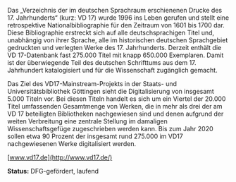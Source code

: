 Das „Verzeichnis der im deutschen Sprachraum erschienenen Drucke des 17. Jahrhunderts“ (kurz: VD 17) wurde 1996 ins Leben gerufen und stellt eine retrospektive Nationalbibliographie für den Zeitraum von 1601 bis 1700 dar. Diese Bibliographie erstreckt sich auf alle deutschsprachigen Titel und, unabhängig von ihrer Sprache, alle im historischen deutschen Sprachgebiet gedruckten und verlegten Werke des 17. Jahrhunderts. Derzeit enthält die VD 17-Datenbank fast 275.000 Titel mit knapp 650.000 Exemplaren. Damit ist der überwiegende Teil des deutschen Schrifttums aus dem 17. Jahrhundert katalogisiert und für die Wissenschaft zugänglich gemacht.

Das Ziel des VD17-Mainstream-Projekts in der Staats- und Universitätsbibliothek Göttingen sieht die Digitalisierung von insgesamt 5.000 Titeln vor. Bei diesen Titeln handelt es sich um ein Viertel der 20.000 Titel umfassenden Gesamtmenge von Werken, die in mehr als drei der am VD 17 beteiligten Bibliotheken nachgewiesen sind und denen aufgrund der weiten Verbreitung eine zentrale Stellung im damaligen Wissenschaftsgefüge zugeschrieben werden kann. Bis zum Jahr 2020 sollen etwa 90 Prozent der insgesamt rund 275.000 im VD17 nachgewiesenen Werke digitalisiert werden.

[www.vd17.de](http://www.vd17.de/)

**Status:** DFG-gefördert, laufend
